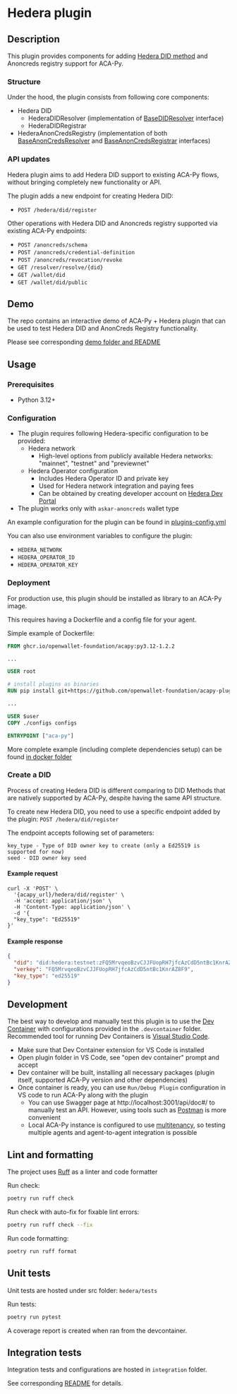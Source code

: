 # Hedera plugin

## Description

This plugin provides components for adding [Hedera DID method](https://github.com/hashgraph/did-method) and Anoncreds registry support for ACA-Py.

### Structure
Under the hood, the plugin consists from following core components:
- Hedera DID
  - HederaDIDResolver (implementation of [BaseDIDResolver](https://github.com/openwallet-foundation/acapy/blob/main/acapy_agent/resolver/base.py#L70) interface)
  - HederaDIDRegistrar
- HederaAnonCredsRegistry (implementation of both [BaseAnonCredsResolver](https://github.com/openwallet-foundation/acapy/blob/main/acapy_agent/anoncreds/base.py#L109) and [BaseAnonCredsRegistrar](https://github.com/openwallet-foundation/acapy/blob/main/acapy_agent/anoncreds/base.py#L141) interfaces)

### API updates

Hedera plugin aims to add Hedera DID support to existing ACA-Py flows, without bringing completely new functionality or API.

The plugin adds a new endpoint for creating Hedera DID:
- `POST /hedera/did/register`

Other operations with Hedera DID and Anoncreds registry supported via existing ACA-Py endpoints:
- `POST /anoncreds/schema`
- `POST /anoncreds/credential-definition`
- `POST /anoncreds/revocation/revoke`
- `GET /resolver/resolve/{did}`
- `GET /wallet/did`
- `GET /wallet/did/public`

## Demo

The repo contains an interactive demo of ACA-Py + Hedera plugin that can be used to test Hedera DID and AnonCreds Registry functionality.

Please see corresponding [demo folder and README](https://github.com/openwallet-foundation/acapy-plugins/tree/main/hedera/demo)

## Usage

### Prerequisites

- Python 3.12+

### Configuration

- The plugin requires following Hedera-specific configuration to be provided:
  - Hedera network
    - High-level options from publicly available Hedera networks: "mainnet", "testnet" and "previewnet"
  - Hedera Operator configuration
    - Includes Hedera Operator ID and private key
    - Used for Hedera network integration and paying fees
    - Can be obtained by creating developer account on [Hedera Dev Portal](https://portal.hedera.com/)
- The plugin works only with `askar-anoncreds` wallet type

An example configuration for the plugin can be found in [plugins-config.yml](https://github.com/openwallet-foundation/acapy-plugins/blob/main/hedera/docker/plugins-config.yml)

You can also use environment variables to configure the plugin:
- `HEDERA_NETWORK`
- `HEDERA_OPERATOR_ID`
- `HEDERA_OPERATOR_KEY`

### Deployment

For production use, this plugin should be installed as library to an ACA-Py image.

This requires having a Dockerfile and a config file for your agent.

Simple example of Dockerfile:

```Dockerfile
FROM ghcr.io/openwallet-foundation/acapy:py3.12-1.2.2

...

USER root

# install plugins as binaries
RUN pip install git+https://github.com/openwallet-foundation/acapy-plugins@main#subdirectory=hedera

...

USER $user
COPY ./configs configs

ENTRYPOINT ["aca-py"]

```

More complete example (including complete dependencies setup) can be found [in docker folder](https://github.com/openwallet-foundation/acapy-plugins/blob/main/hedera/docker/Dockerfile) 

### Create a DID

Process of creating Hedera DID is different comparing to DID Methods that are natively supported by ACA-Py, despite having the same API structure.

To create new Hedera DID, you need to use a specific endpoint added by the plugin: `POST /hedera/did/register`

The endpoint accepts following set of parameters:
```
key_type - Type of DID owner key to create (only a Ed25519 is supported for now)
seed - DID owner key seed
```

#### Example request
```
curl -X 'POST' \
  '{acapy_url}/hedera/did/register' \
  -H 'accept: application/json' \
  -H 'Content-Type: application/json' \
  -d '{
  "key_type": "Ed25519"
}'
```

#### Example response
```json
{
  "did": "did:hedera:testnet:zFQ5MrvqeoBzvCJJFUopRH7jfcAzCdD5ntBc1KnrAZ8F9_0.0.5466776",
  "verkey": "FQ5MrvqeoBzvCJJFUopRH7jfcAzCdD5ntBc1KnrAZ8F9",
  "key_type": "ed25519"
}
```

## Development

The best way to develop and manually test this plugin is to use the [Dev Container](https://containers.dev/) with configurations provided in the `.devcontainer` folder.
Recommended tool for running Dev Containers is [Visual Studio Code](https://code.visualstudio.com/).

- Make sure that Dev Container extension for VS Code is installed
- Open plugin folder in VS Code, see "open dev container" prompt and accept
- Dev container will be built, installing all necessary packages (plugin itself, supported ACA-Py version and other dependencies)
- Once container is ready, you can use `Run/Debug Plugin` configuration in VS code to run ACA-Py along with the plugin
  - You can use Swagger page at http://localhost:3001/api/doc#/ to manually test an API. However, using tools such as [Postman](https://www.postman.com/) is more convenient
  - Local ACA-Py instance is configured to use [multitenancy](https://aca-py.org/latest/features/Multitenancy/), so testing multiple agents and agent-to-agent integration is possible

## Lint and formatting

The project uses [Ruff](https://docs.astral.sh/ruff/) as a linter and code formatter

Run check:
```bash
poetry run ruff check
```

Run check with auto-fix for fixable lint errors:
```bash
poetry run ruff check --fix
```

Run code formatting:
```bash
poetry run ruff format
```

## Unit tests

Unit tests are hosted under src folder: `hedera/tests`

Run tests:
```bash
poetry run pytest
```
A coverage report is created when ran from the devcontainer. 

## Integration tests

Integration tests and configurations are hosted in `integration` folder.

See corresponding [README](https://github.com/openwallet-foundation/acapy-plugins/blob/main/hedera/integration/README.md) for details.
